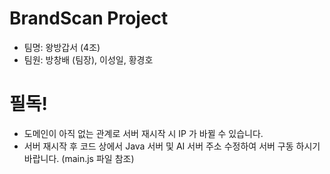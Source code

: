 # BrandScan Project

* 팀명: 왕방갑서 (4조)
* 팀원: 방창배 (팀장), 이성일, 황경호

# 필독!

* 도메인이 아직 없는 관계로 서버 재시작 시 IP 가 바뀔 수 있습니다.
* 서버 재시작 후 코드 상에서 Java 서버 및 AI 서버 주소 수정하여 서버 구동 하시기 바랍니다. (main.js 파일 참조)  
